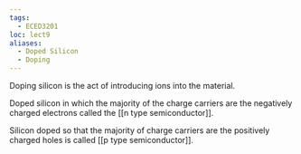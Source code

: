 ```yaml
---
tags:
  - ECED3201
loc: lect9
aliases:
  - Doped Silicon
  - Doping
---
```

Doping silicon is the act of introducing ions into the material. 

Doped silicon in which the majority of the charge carriers are the negatively charged electrons called the [[n type semiconductor]].

Silicon doped so that the majority of charge carriers are the positively charged holes is called [[p type semiconductor]]. 